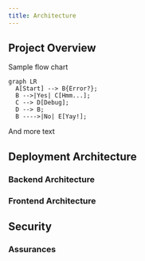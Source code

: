 ```yaml
---
title: Architecture
---
```


## Project Overview

Sample flow chart

``` mermaid
graph LR
  A[Start] --> B{Error?};
  B -->|Yes| C[Hmm...];
  C --> D[Debug];
  D --> B;
  B ---->|No| E[Yay!];
```

And more text

## Deployment Architecture

### Backend Architecture

### Frontend Architecture

## Security

### Assurances

